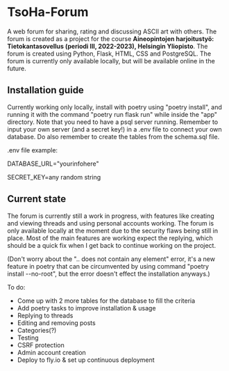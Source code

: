 # TsoHa-Forum

A web forum for sharing, rating and discussing ASCII art with others. The forum is created as a project for the course **Aineopintojen harjoitustyö: Tietokantasovellus (periodi III, 2022-2023), Helsingin Yliopisto**. The forum is created using Python, Flask, HTML, CSS and PostgreSQL. The forum is currently only available locally, but will be available online in the future.

## Installation guide

Currently working only locally, install with poetry using "poetry install", and running it with the command "poetry run flask run" while inside the "app" directory. Note that you need to have a psql server running. Remember to input your own server (and a secret key!) in a .env file to connect your own database. Do also remember to create the tables from the schema.sql file.


.env file example:

DATABASE_URL="yourinfohere"

SECRET_KEY=any random string

## Current state

The forum is currently still a work in progress, with features like creating and viewing threads and using personal accounts working. The forum is only available locally at the moment due to the security flaws being still in place. Most of the main features are working expect the replying, which should be a quick fix when I get back to continue working on the project.

(Don't worry about the ".. does not contain any element" error, it's a new feature in poetry that can be circumvented by using command "poetry install --no-root", but the error doesn't effect the installation anyways.)

To do:

- Come up with 2 more tables for the database to fill the criteria
- Add poetry tasks to improve installation & usage
- Replying to threads
- Editing and removing posts
- Categories(?)
- Testing
- CSRF protection
- Admin account creation
- Deploy to fly.io & set up continuous deployment
